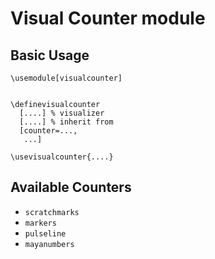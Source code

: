 Visual Counter module
=====================

Basic Usage
-----------

    \usemodule[visualcounter]


    \definevisualcounter
      [....] % visualizer
      [....] % inherit from
      [counter=...,
       ...]

    \usevisualcounter{....}

Available Counters
------------------

- `scratchmarks` 
- `markers`
- `pulseline`
- `mayanumbers`
